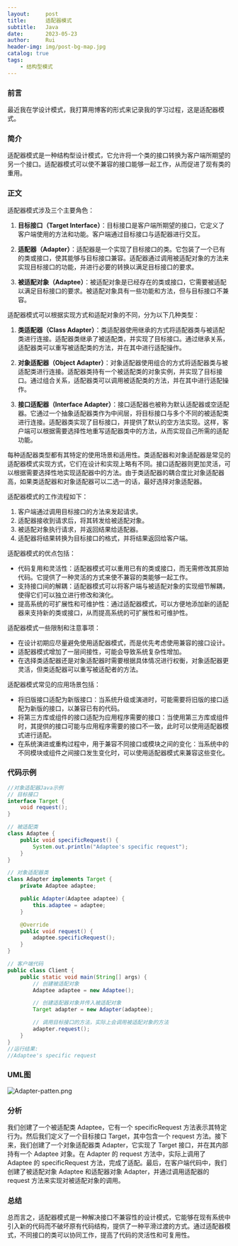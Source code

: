 ```yaml
---
layout:     post
title:      适配器模式
subtitle:   Java
date:       2023-05-23
author:     Rui
header-img: img/post-bg-map.jpg
catalog: true
tags:
    - 结构型模式
---
```

### 前言
最近我在学设计模式，我打算用博客的形式来记录我的学习过程，这是适配器模式。
### 简介
适配器模式是一种结构型设计模式，它允许将一个类的接口转换为客户端所期望的另一个接口。适配器模式可以使不兼容的接口能够一起工作，从而促进了现有类的重用。
### 正文
适配器模式涉及三个主要角色：

1. **目标接口（Target Interface）**：目标接口是客户端所期望的接口，它定义了客户端使用的方法和功能。客户端通过目标接口与适配器进行交互。

2. **适配器（Adapter）**：适配器是一个实现了目标接口的类。它包装了一个已有的类或接口，使其能够与目标接口兼容。适配器通过调用被适配对象的方法来实现目标接口的功能，并进行必要的转换以满足目标接口的要求。

3. **被适配对象（Adaptee）**：被适配对象是已经存在的类或接口，它需要被适配以满足目标接口的要求。被适配对象具有一些功能和方法，但与目标接口不兼容。

适配器模式可以根据实现方式和适配对象的不同，分为以下几种类型：

1. **类适配器（Class Adapter）**：类适配器使用继承的方式将适配器类与被适配类进行连接。适配器类继承了被适配类，并实现了目标接口。通过继承关系，适配器类可以重写被适配类的方法，并在其中进行适配操作。

2. **对象适配器（Object Adapter）**：对象适配器使用组合的方式将适配器类与被适配类进行连接。适配器类持有一个被适配类的对象实例，并实现了目标接口。通过组合关系，适配器类可以调用被适配类的方法，并在其中进行适配操作。

3. **接口适配器（Interface Adapter）**：接口适配器也被称为默认适配器或空适配器。它通过一个抽象适配器类作为中间层，将目标接口与多个不同的被适配类进行连接。适配器类实现了目标接口，并提供了默认的空方法实现。这样，客户端可以根据需要选择性地重写适配器类中的方法，从而实现自己所需的适配功能。

每种适配器类型都有其特定的使用场景和适用性。类适配器和对象适配器是常见的适配器模式实现方式，它们在设计和实现上略有不同。接口适配器则更加灵活，可以根据需要选择性地实现适配器中的方法。由于类适配器的耦合度比对象适配器高，如果类适配器和对象适配器可以二选一的话，最好选择对象适配器。

适配器模式的工作流程如下：

1. 客户端通过调用目标接口的方法来发起请求。
2. 适配器接收到请求后，将其转发给被适配对象。
3. 被适配对象执行请求，并返回结果给适配器。
4. 适配器将结果转换为目标接口的格式，并将结果返回给客户端。

适配器模式的优点包括：

- 代码复用和灵活性：适配器模式可以重用已有的类或接口，而无需修改其原始代码。它提供了一种灵活的方式来使不兼容的类能够一起工作。
- 支持接口间的解耦：适配器模式可以将客户端与被适配对象的实现细节解耦，使得它们可以独立进行修改和演化。
- 提高系统的可扩展性和可维护性：通过适配器模式，可以方便地添加新的适配器来支持新的类或接口，从而提高系统的可扩展性和可维护性。

适配器模式一些限制和注意事项：

- 在设计初期应尽量避免使用适配器模式，而是优先考虑使用兼容的接口设计。
- 适配器模式增加了一层间接性，可能会导致系统复杂性增加。
- 在选择类适配器还是对象适配器时需要根据具体情况进行权衡，对象适配器更灵活，但类适配器可以重写被适配者的方法。

适配器模式常见的应用场景包括：

- 将旧版接口适配为新版接口：当系统升级或演进时，可能需要将旧版的接口适配为新版的接口，以兼容已有的代码。
- 将第三方库或组件的接口适配为应用程序需要的接口：当使用第三方库或组件时，其提供的接口可能与应用程序需要的接口不一致，此时可以使用适配器模式进行适配。
- 在系统演进或重构过程中，用于兼容不同接口或模块之间的变化：当系统中的不同模块或组件之间接口发生变化时，可以使用适配器模式来兼容这些变化。

### 代码示例
```java
//对象适配器Java示例
// 目标接口
interface Target {
    void request();
}

// 被适配类
class Adaptee {
    public void specificRequest() {
        System.out.println("Adaptee's specific request");
    }
}

// 对象适配器类
class Adapter implements Target {
    private Adaptee adaptee;

    public Adapter(Adaptee adaptee) {
        this.adaptee = adaptee;
    }

    @Override
    public void request() {
        adaptee.specificRequest();
    }
}

// 客户端代码
public class Client {
    public static void main(String[] args) {
        // 创建被适配对象
        Adaptee adaptee = new Adaptee();

        // 创建适配器对象并传入被适配对象
        Target adapter = new Adapter(adaptee);

        // 调用目标接口的方法，实际上会调用被适配对象的方法
        adapter.request();
    }
}
//运行结果:
//Adaptee's specific request

```
### UML图
![Adapter-patten.png](https://i.postimg.cc/bYxCztfW/Adapter-patten.png)
### 分析
我们创建了一个被适配类 Adaptee，它有一个 specificRequest 方法表示其特定行为。然后我们定义了一个目标接口 Target，其中包含一个 request 方法。接下来，我们创建了一个对象适配器类 Adapter，它实现了 Target 接口，并在其内部持有一个 Adaptee 对象。在 Adapter 的 request 方法中，实际上调用了 Adaptee 的 specificRequest 方法，完成了适配。最后，在客户端代码中，我们创建了被适配对象 Adaptee 和适配器对象 Adapter，并通过调用适配器的 request 方法来实现对被适配对象的调用。
### 总结
总而言之，适配器模式是一种解决接口不兼容性的设计模式，它能够在现有系统中引入新的代码而不破坏原有代码结构，提供了一种平滑过渡的方式。通过适配器模式，不同接口的类可以协同工作，提高了代码的灵活性和可复用性。


